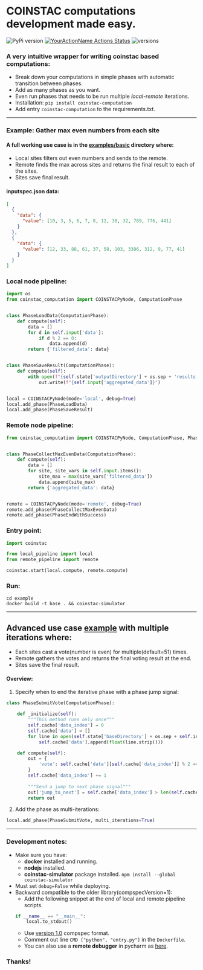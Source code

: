 # COINSTAC computations development made easy.

![PyPi version](https://img.shields.io/pypi/v/coinstac-computation)
[![YourActionName Actions Status](https://github.com/trendscenter/coinstac-computation/workflows/build/badge.svg)](https://github.com/trendscenter/coinstac-computation/actions)
![versions](https://img.shields.io/pypi/pyversions/pybadges.svg)

### A very intuitive wrapper for writing coinstac based computations:

* Break down your computations in simple phases with automatic transition between phases.
* Add as many phases as you want.
* Even run phases that needs to be run multiple _local-remote_ iterations.
* Installation: `pip install coinstac-computation`
* Add entry `coinstac-computation` to the requirements.txt.

<hr />

<!---
### Only for this framework's express development:
Commands:
```
mkdir -p examples/basic/dist        --- Needed only once -------
chmod u+x deploy.sh                 --- Needed only once -------

./deploy.sh examples/basic/dist     --- Needed everytime you make some changes -------
```
--->


### Example: Gather max even numbers from each site
#### A full working use case is in the [examples/basic](./examples/basic) directory where:
* Local sites filters out even numbers and sends to the remote.
* Remote finds the max across sites and returns the final result to each of the sites.
* Sites save final result.

#### inputspec.json data:
```json
[
  {
    "data": {
      "value": [10, 3, 5, 6, 7, 8, 12, 38, 32, 789, 776, 441]
    }
  },
  {
    "data": {
      "value": [12, 33, 88, 61, 37, 58, 103, 3386, 312, 9, 77, 41]
    }
  }
]
```

### Local node pipeline:

```python
import os
from coinstac_computation import COINSTACPyNode, ComputationPhase


class PhaseLoadData(ComputationPhase):
    def compute(self):
        data = []
        for d in self.input['data']:
            if d % 2 == 0:
                data.append(d)
        return {'filtered_data': data}


class PhaseSaveResult(ComputationPhase):
    def compute(self):
        with open(f"{self.state['outputDirectory'] + os.sep + 'results.txt'}", 'w') as out:
            out.write(f"{self.input['aggregated_data']}")


local = COINSTACPyNode(mode='local', debug=True)
local.add_phase(PhaseLoadData)
local.add_phase(PhaseSaveResult)

```

### Remote node pipeline:

```python
from coinstac_computation import COINSTACPyNode, ComputationPhase, PhaseEndWithSuccess


class PhaseCollectMaxEvenData(ComputationPhase):
    def compute(self):
        data = []
        for site, site_vars in self.input.items():
            site_max = max(site_vars['filtered_data'])
            data.append(site_max)
        return {'aggregated_data': data}


remote = COINSTACPyNode(mode='remote', debug=True)
remote.add_phase(PhaseCollectMaxEvenData)
remote.add_phase(PhaseEndWithSuccess)
```

### Entry point:

```python
import coinstac

from local_pipeline import local
from remote_pipeline import remote

coinstac.start(local.compute, remote.compute)
```

### Run:
```
cd example
docker build -t base . && coinstac-simulator
```

<hr />

## Advanced use case [example](./examples/multi_iterations) with multiple iterations where:

* Each sites cast a vote(number is even) for multiple(default=51) times.
* Remote gathers the votes and returns the final voting result at the end.
* Sites save the final result.

#### Overview:

1. Specify when to end the iterative phase with a phase jump signal:

```python
class PhaseSubmitVote(ComputationPhase):

    def _initialize(self):
        """This method runs only once"""
        self.cache['data_index'] = 0
        self.cache['data'] = []
        for line in open(self.state['baseDirectory'] + os.sep + self.input_args['data_source']).readlines():
            self.cache['data'].append(float(line.strip()))

    def compute(self):
        out = {
            'vote': self.cache['data'][self.cache['data_index']] % 2 == 0,
        }
        self.cache['data_index'] += 1
        
        """Send a jump to next phase signal"""
        out['jump_to_next'] = self.cache['data_index'] > len(self.cache['data']) - 1
        return out
```

2. Add the phase as multi-iterations:
```python
local.add_phase(PhaseSubmitVote, multi_iterations=True)
```

<hr />
 
### Development notes:
* Make sure you have:
  * **docker** installed and running.
  * **nodejs** installed.
  * **coinstac-simulator** package installed. `npm install --global coinstac-simulator`
* Must set `debug=False` while deploying.
* Backward compatible to the older library(compspecVersion=1):
  * Add the following snippet at the end of local and remote pipeline scripts.
  ```python
  if __name__ == "__main__":
      local.to_stdout()
  ```
  * Use [version 1.0](./examples/basic/compspecv1.json) compspec format.
  * Comment out line `CMD ["python", "entry.py"]` in the `Dockerfile`.
  * You can also use a **remote debugger** in pycharm as [here](https://www.jetbrains.com/help/pycharm/remote-debugging-with-product.html#remote-debug-config).


### Thanks!
